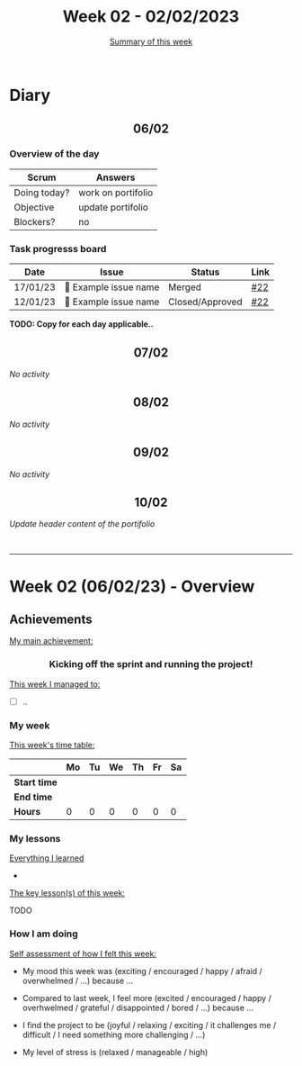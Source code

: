 

<!-- 
  Welcome to your weekly agenda.
  In this agenda, you will note down day to day progress.
-->

<h1 align="center">Week 02 - 02/02/2023</h1>

<p align="center"><a href="#summary">Summary of this week</a></p>

<br/>
<!-- 
  -- SECTION: OVERVIEW
  -- For each day, fill out your diary
  -->

<h1>Diary</h1>

<h2 align="center">06/02</h2>

### Overview of the day

<!-- Fill out the daily scrum table 
  -- Doing today? - What are you working on today?
  -- Objective?   - What do you hope to achieve today?
  -- Blockers?    - Any blockers? Anywhere you need help?
-->

| Scrum	       | Answers 	| 
|----------	   |-------	  |
| Doing today? |      work on portifolio    |
| Objective    |  update portifolio        |
| Blockers?    | no         |

### Task progresss board

<!-- List all the tasks and bounties in progress this week -->

| Date     	| Issue 	| Status 	| Link 	|
|----------	|-------	|--------	|------	|
| 17/01/23 	| 🏇 Example issue name | Merged | [#22](https://github.com/italanta/kujali/issues/22) |
| 12/01/23	| 🏇 Example issue name | Closed/Approved | [#22](https://github.com/italanta/kujali/issues/22) |

**TODO: Copy for each day applicable..**

<h2 align="center">07/02</h2>

*No activity*

<h2 align="center">08/02</h2>

*No activity*

<h2 align="center">09/02</h2>

*No activity*

<h2 align="center">10/02</h2>

*Update header content of the portifolio*


<br/>

<hr id="summary" />
<!-- Fill this section at the end of each week, -->

# Week 02 (06/02/23) - Overview

<!-- What was your main achievement -->
<h2>Achievements</h2>

<u>My main achievement:</u>

<!-- Write the achievement you are most proud off in one line! -->
<h3 align="center">Kicking off the sprint and running the project!</h3>

<!-- List all your achievement -->
<u>This week I managed to:</u>

- [ ] ..

### My week
<!-- Keep track of your time table daily -->
<u>This week's time table:</u>

|                | Mo | Tu 	| We 	| Th | Fr | Sa |
|---             |---	|---	|---  |--- |--- |--- |
| **Start time** |    |     |     |    |    |    |
| **End time**	 |    |     |     |    |    |    |
| **Hours**	     | 0  | 0   | 0   | 0  | 0  | 0  |

### My lessons
<!-- What did I learn? -->
<u>Everything I learned</u>

- 

<u>The key lesson(s) of this week:</u>

TODO

### How I am doing
<!-- How did you feel? -->
<u>Self assessment of how I felt this week:</u>

- My mood this week was (exciting / encouraged / happy / afraid / overwhelmed / ...) because ...
  
- Compared to last week, I feel more (excited / encouraged / happy / overhwelmed / grateful / disappointed / bored / ...) because ...

- I find the project to be (joyful / relaxing / exciting / it challenges me / difficult / I need something more challenging / ...)

- My level of stress is (relaxed / manageable / high) 
